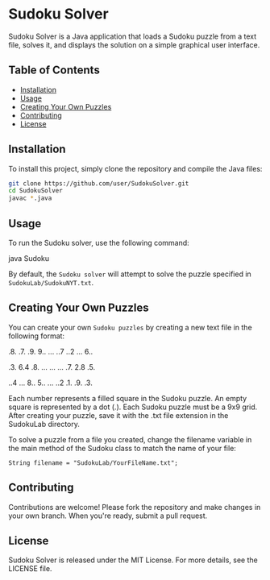 # Sudoku Solver

Sudoku Solver is a Java application that loads a Sudoku puzzle from a text file, solves it, and displays the solution on a simple graphical user interface.

## Table of Contents

- [Installation](#installation)
- [Usage](#usage)
- [Creating Your Own Puzzles](#creating-your-own-puzzles)
- [Contributing](#contributing)
- [License](#license)

## Installation

To install this project, simply clone the repository and compile the Java files:

```bash
git clone https://github.com/user/SudokuSolver.git
cd SudokuSolver
javac *.java
```

## Usage

To run the Sudoku solver, use the following command:

java Sudoku

By default, the `Sudoku solver` will attempt to solve the puzzle specified in `SudokuLab/SudokuNYT.txt`.

## Creating Your Own Puzzles

You can create your own `Sudoku puzzles` by creating a new text file in the following format:

.8. .7. .9.
9.. ... ..7
..2 ... 6..

.3. 6.4 .8.
... ... ...
.7. 2.8 .5.

..4 ... 8..
5.. ... ..2
.1. .9. .3.

Each number represents a filled square in the Sudoku puzzle. An empty square is represented by a dot (.). Each Sudoku puzzle must be a 9x9 grid. After creating your puzzle, save it with the .txt file extension in the SudokuLab directory.

To solve a puzzle from a file you created, change the filename variable in the main method of the Sudoku class to match the name of your file:

`String filename = "SudokuLab/YourFileName.txt";`

## Contributing

Contributions are welcome! Please fork the repository and make changes in your own branch. When you're ready, submit a pull request.

## License

Sudoku Solver is released under the MIT License. For more details, see the LICENSE file.

